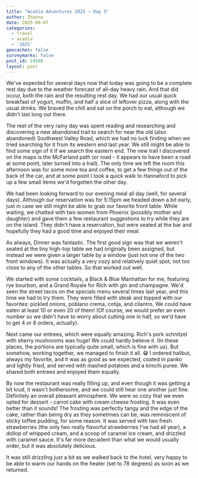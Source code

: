 ```yaml
---
title: "Acadia Adventures 2025 – Day 5"
author: Zhanna
date: 2025-09-07
categories: 
  - travel
  - acadia
  - '2025'
geocaches: false
surveymarks: false
post_id: 14560
layout: post
---
```


We've expected for several days now that today was going to be a complete rest day due to the weather forecast of all-day heavy rain. And that did occur, both the rain and the resulting rest day. We had our usual quick breakfast of yogurt, muffin, and half a slice of leftover pizza, along with the usual drinks. We braved the chill and sat on the porch to eat, although we didn't last long out there.

The rest of the very rainy day was spent reading and researching and discovering a new abandoned trail to search for near the old (also abandoned) Southwest Valley Road, which we had no luck finding when we tried searching for it from its western end last year. We still might be able to find some sign of it if we search the eastern end. The new trail I discovered on the maps is the McFarland path (or road - it appears to have been a road at some point, later turned into a trail). The only time we left the room this afternoon was for some more tea and coffee, to get a few things out of the back of the car, and at some point I took a quick walk to Hannaford to pick up a few small items we'd forgotten the other day. 

We had been looking forward to our evening meal all day (well, for several days). Although our reservation was for 5:15pm we headed down a bit early, just in case we still might be able to grab our favorite front table. While waiting, we chatted with two women from Phoenix (possibly mother and daughter) and gave them a few restaurant suggestions to try while they are on the island. They didn't have a reservation, but were seated at the bar and hopefully they had a good time and enjoyed their meal.

As always, Dinner was fantastic. The first good sign was that we weren't seated at the tiny high-top table we had originally been assigned, but instead we were given a larger table by a window (just not one of the two front windows). It was actually a very cozy and relatively quiet spot, not too close to any of the other tables. So that worked out well.

We started with some cocktails, a Black & Blue Manhattan for me, featuring rye bourbon, and a Grand Royale for Rich with gin and champagne. We'd seen the street tacos on the specials menu several times last year, and this time we had to try them. They were filled with steak and topped with our favorites: pickled onions, poblano crema, cotija, and cilantro. We could have eaten at least 10 or even 20 of them! (Of course, we would prefer an even number so we didn't have to worry about cutting one in half, so we'd have to get 4 or 8 orders, actually).

Next came our entrees, which were equally amazing. Rich's pork schnitzel with sherry mushrooms was huge! We could hardly believe it. (In these places, the portions are typically quite small, which is fine with us).  But somehow, working together, we managed to finish it all. :grin: I ordered halibut, always my favorite, and it was as good as we expected, coated in panko and lightly fried, and served with mashed potatoes and a kimchi puree. We shared both entrees and enjoyed them equally.

By now the restaurant was really filling up, and even though it was getting a bit loud, it wasn't bothersome, and we could still hear one another just fine. Definitely an overall pleasant atmosphere. We were so cozy that we even opted for dessert - carrot cake with cream cheese frosting. It was even better than it sounds! The frosting was perfectly tangy and the edge of the cake, rather than being dry as they sometimes can be, was reminiscent of sticky toffee pudding, for some reason. It was served with two fresh strawberries (the only two really flavorful strawberries I've had all year), a dollop of whipped cream, and a scoop of caramel ice cream, and drizzled with caramel sauce. It's far more decadent than what we would usually order, but it was absolutely delicious.

It was still drizzling just a bit as we walked back to the hotel, very happy to be able to warm our hands on the heater (set to 78 degrees) as soon as we returned.
